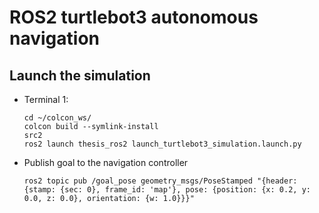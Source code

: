 # ROS2 turtlebot3 autonomous navigation

## Launch the simulation

* Terminal 1:
    ```
    cd ~/colcon_ws/
    colcon build --symlink-install
    src2
    ros2 launch thesis_ros2 launch_turtlebot3_simulation.launch.py
    ```
* Publish goal to the navigation controller
    ```
    ros2 topic pub /goal_pose geometry_msgs/PoseStamped "{header: {stamp: {sec: 0}, frame_id: 'map'}, pose: {position: {x: 0.2, y: 0.0, z: 0.0}, orientation: {w: 1.0}}}"
    ```